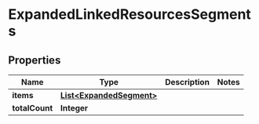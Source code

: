 

# ExpandedLinkedResourcesSegments


## Properties

| Name | Type | Description | Notes |
|------------ | ------------- | ------------- | -------------|
|**items** | [**List&lt;ExpandedSegment&gt;**](ExpandedSegment.md) |  |  |
|**totalCount** | **Integer** |  |  |



